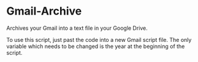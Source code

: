 # Gmail-Archive
Archives your Gmail into a text file in your Google Drive.

To use this script, just past the code into a new Gmail script file.  The only variable which needs to be changed is the year at the beginning of the script.
